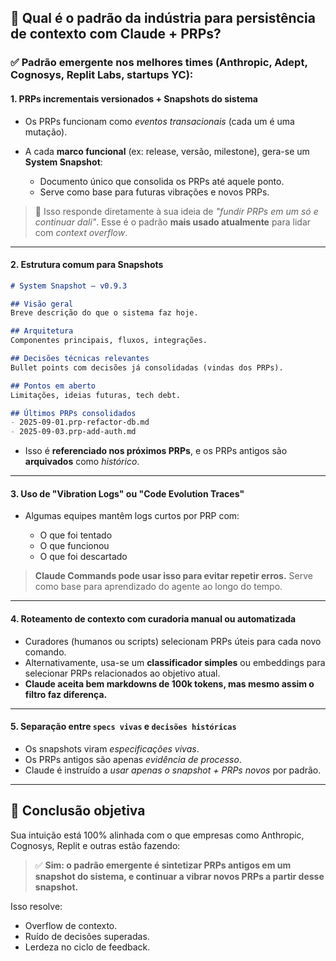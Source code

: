 ## 🎯 Qual é o padrão da indústria para persistência de contexto com Claude + PRPs?

### ✅ **Padrão emergente** nos melhores times (Anthropic, Adept, Cognosys, Replit Labs, startups YC):

#### 1. **PRPs incrementais versionados + Snapshots do sistema**

* Os PRPs funcionam como *eventos transacionais* (cada um é uma mutação).
* A cada **marco funcional** (ex: release, versão, milestone), gera-se um **System Snapshot**:

  * Documento único que consolida os PRPs até aquele ponto.
  * Serve como base para futuras vibrações e novos PRPs.

> 📌 Isso responde diretamente à sua ideia de *"fundir PRPs em um só e continuar dali"*.
> Esse é o padrão **mais usado atualmente** para lidar com *context overflow*.

---

#### 2. **Estrutura comum para Snapshots**

```markdown
# System Snapshot — v0.9.3

## Visão geral
Breve descrição do que o sistema faz hoje.

## Arquitetura
Componentes principais, fluxos, integrações.

## Decisões técnicas relevantes
Bullet points com decisões já consolidadas (vindas dos PRPs).

## Pontos em aberto
Limitações, ideias futuras, tech debt.

## Últimos PRPs consolidados
- 2025-09-01.prp-refactor-db.md
- 2025-09-03.prp-add-auth.md
```

* Isso é **referenciado nos próximos PRPs**, e os PRPs antigos são **arquivados** como *histórico*.

---

#### 3. **Uso de "Vibration Logs" ou "Code Evolution Traces"**

* Algumas equipes mantêm logs curtos por PRP com:

  * O que foi tentado
  * O que funcionou
  * O que foi descartado

> **Claude Commands pode usar isso para evitar repetir erros.**
> Serve como base para aprendizado do agente ao longo do tempo.

---

#### 4. **Roteamento de contexto com curadoria manual ou automatizada**

* Curadores (humanos ou scripts) selecionam PRPs úteis para cada novo comando.
* Alternativamente, usa-se um **classificador simples** ou embeddings para selecionar PRPs relacionados ao objetivo atual.
* **Claude aceita bem markdowns de 100k tokens, mas mesmo assim o filtro faz diferença.**

---

#### 5. **Separação entre `specs vivas` e `decisões históricas`**

* Os snapshots viram *especificações vivas*.
* Os PRPs antigos são apenas *evidência de processo*.
* Claude é instruído a *usar apenas o snapshot + PRPs novos* por padrão.

---

## 📌 Conclusão objetiva

Sua intuição está 100% alinhada com o que empresas como Anthropic, Cognosys, Replit e outras estão fazendo:

> ✅ **Sim: o padrão emergente é sintetizar PRPs antigos em um snapshot do sistema, e continuar a vibrar novos PRPs a partir desse snapshot.**

Isso resolve:

* Overflow de contexto.
* Ruído de decisões superadas.
* Lerdeza no ciclo de feedback.

